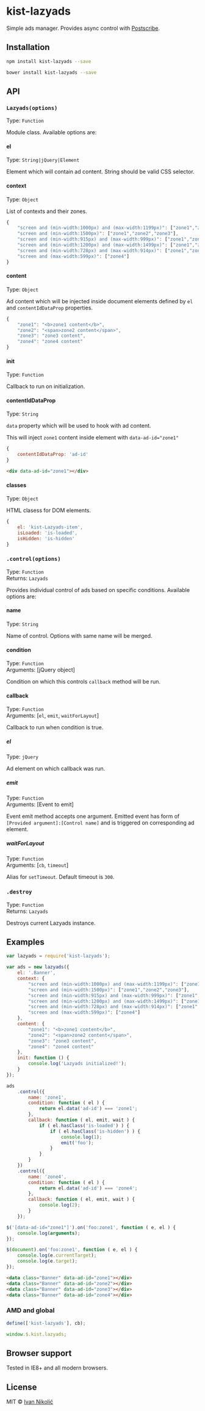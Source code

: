 # kist-lazyads

Simple ads manager. Provides async control with [Postscribe](https://github.com/krux/postscribe).

## Installation

```sh
npm install kist-lazyads --save

bower install kist-lazyads --save
```

## API

### `Lazyads(options)`

Type: `Function`

Module class. Available options are:

#### el

Type: `String|jQuery|Element`

Element which will contain ad content. String should be valid CSS selector.

#### context

Type: `Object`

List of contexts and their zones.

```js
{
	"screen and (min-width:1000px) and (max-width:1199px)": ["zone1","zone2","zone3"],
	"screen and (min-width:1500px)": ["zone1","zone2","zone3"],
	"screen and (min-width:915px) and (max-width:999px)": ["zone1","zone2","zone3","zone3"],
	"screen and (min-width:1200px) and (max-width:1499px)": ["zone1","zone2","zone3"],
	"screen and (min-width:728px) and (max-width:914px)": ["zone1","zone3"],
	"screen and (max-width:599px)": ["zone4"]
}
```

#### content

Type: `Object`

Ad content which will be injected inside document elements defined by `el` and `contentIdDataProp` properties.

```js
{
	"zone1": "<b>zone1 content</b>",
	"zone2": "<span>zone2 content</span>",
	"zone3": "zone3 content",
	"zone4": "zone4 content"
}
```

#### init

Type: `Function`

Callback to run on initialization.

#### contentIdDataProp

Type: `String`

`data` property which will be used to hook with ad content.

This will inject `zone1` content inside element with `data-ad-id="zone1"`

```js
{
	contentIdDataProp: 'ad-id'
}
```

```html
<div data-ad-id="zone1"></div>
```

#### classes

Type: `Object`

HTML clasess for DOM elements.

```js
{
	el: 'kist-Lazyads-item',
	isLoaded: 'is-loaded',
	isHidden: 'is-hidden'
}
```

### `.control(options)`

Type: `Function`  
Returns: `Lazyads`

Provides individual control of ads based on specific conditions. Available options are:

#### name

Type: `String`

Name of control. Options with same name will be merged.

#### condition

Type: `Function`  
Arguments: [jQuery object]

Condition on which this controls `callback` method will be run.

#### callback

Type: `Function`  
Arguments: [`el`, `emit`, `waitForLayout`]

Callback to run when condition is true.

##### el

Type: `jQuery`

Ad element on which callback was run.

##### emit

Type: `Function`  
Arguments: [Event to emit]

Event emit method accepts one argument. Emitted event has form of `[Provided argument]:[Control name]` and is triggered on corresponding ad element.

##### waitForLayout

Type: `Function`  
Arguments: [`cb`, `timeout`]

Alias for `setTimeout`. Default timeout is `300`.

### `.destroy`

Type: `Function`  
Returns: `Lazyads`

Destroys current Lazyads instance.

## Examples

```js
var lazyads = require('kist-lazyads');

var ads = new lazyads({
	el: '.Banner',
	context: {
		"screen and (min-width:1000px) and (max-width:1199px)": ["zone1","zone2","zone3"],
		"screen and (min-width:1500px)": ["zone1","zone2","zone3"],
		"screen and (min-width:915px) and (max-width:999px)": ["zone1","zone2","zone3","zone3"],
		"screen and (min-width:1200px) and (max-width:1499px)": ["zone1","zone2","zone3"],
		"screen and (min-width:728px) and (max-width:914px)": ["zone1","zone3"],
		"screen and (max-width:599px)": ["zone4"]
	},
	content: {
		"zone1": "<b>zone1 content</b>",
		"zone2": "<span>zone2 content</span>",
		"zone3": "zone3 content",
		"zone4": "zone4 content"
	},
	init: function () {
		console.log('Lazyads initialized!');
	}
});

ads
	.control({
		name: 'zone1',
		condition: function ( el ) {
			return el.data('ad-id') === 'zone1';
		},
		callback: function ( el, emit, wait ) {
			if ( el.hasClass('is-loaded') ) {
				if ( el.hasClass('is-hidden') ) {
					console.log(1);
					emit('foo');
				}
			}
		}
	})
	.control({
		name: 'zone4',
		condition: function ( el ) {
			return el.data('ad-id') === 'zone4';
		},
		callback: function ( el, emit, wait ) {
			console.log(2);
		}
	});

$('[data-ad-id="zone1"]').on('foo:zone1', function ( e, el ) {
	console.log(arguments);
});

$(document).on('foo:zone1', function ( e, el ) {
	console.log(e.currentTarget);
	console.log(e.target);
});
```

```html
<data class="Banner" data-ad-id="zone1"></div>
<data class="Banner" data-ad-id="zone2"></div>
<data class="Banner" data-ad-id="zone3"></div>
<data class="Banner" data-ad-id="zone4"></div>
```

### AMD and global

```js
define(['kist-lazyads'], cb);

window.$.kist.lazyads;
```

## Browser support

Tested in IE8+ and all modern browsers.

## License

MIT © [Ivan Nikolić](http://ivannikolic.com)
